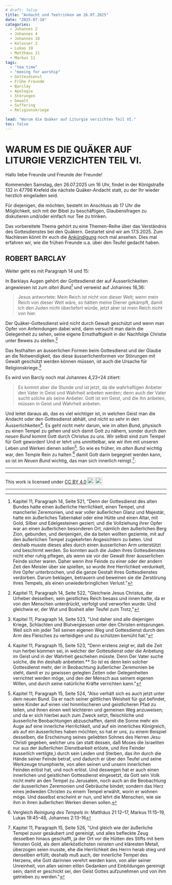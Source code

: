 ```yaml
---
# draft: false
title: "Andacht und Teetrinken am 26.07.2025"
date: "2025-07-18"
categories:
  - Johannes 2
  - Johannes 4
  - Johannes 18
  - Kolosser 2
  - Lukas 19
  - Matthäus 21
  - Markus 11
tags:
  - "tea time"
  - "meeing for worship"
  - Gottesdienst
  - Frühe Freunde
  - Barclay
  - Apologie
  - Störungen
  - Gewalt
  - Suffering
  - Religionskriege

lead: "Warum die Quäker auf Liturgie verzichten Teil VI."
toc: false
---
```


# WARUM ES DIE QUÄKER AUF LITURGIE VERZICHTEN TEIL VI.

Hallo liebe Freunde und Freunde der Freunde!

Kommenden Samstag, den 26.07.2025 um 16 Uhr, findet in der Königstraße 132 in 47798 Krefeld die nächste Quäker-Andacht statt, zu der Ihr wieder herzlich eingeladen seid.

Für diejenigen, die möchten, besteht im Anschluss ab 17 Uhr die Möglichkeit, sich mit der Bibel zu beschäftigen, Glaubensfragen zu diskutieren und/oder einfach nur Tee zu trinken.

Das vorbereitete Thema gehört zu eine Themen-Reihe über das Verständnis des Gottesdienstes bei den Quäkern. Gestartet sind wir am 17.5.2025. Zum Nachlesen könnt ihr euch die [Ankündigung](https://quaker-kr.de/post/2025/05-03-gottesdiest/) noch mal ansehen. Dies mal erfahren wir, wie die frühen Freunde u.a. über den Teufel gedacht haben.

## ROBERT BARCLAY

Weiter geht es mit Paragraph 14 und 15:

In Barklays Augen gehört der Gottesdienst der auf Äusserlichkeiten angewiesen ist zum _alten Bund_[^foot-001] und verweist auf Johannes 18,36:

> Jesus antwortete: Mein Reich ist nicht von dieser Welt; wenn mein Reich von dieser Welt wäre, so hätten meine Diener gekämpft, damit ich den Juden nicht überliefert würde, jetzt aber ist mein Reich nicht von hier.

Der Quäker-Gottesdienst wird nicht durch Gewalt geschützt und wenn man Opfer von Anfeindungen dabei wird, dann versucht man darin die Gelegenheit zu sehen, seine eigene Ernsthaftigkeit in der Nachfolge Christie unter Beweis zu stellen.[^foot-002]

Das festhalten an äusserlichen Formen beim Gottesdienst und der Glaube an die Notwendigkeit, das diese äusserlichenformen vor Störungen mit Gewalt geschützt werden können müssen, ist auch die Ursache für Religionskriege.[^foot-003]

Es wird von Barcly noch mal Johannes 4,23+24 zitiert:

> Es kommt aber die Stunde und ist jetzt, da die wahrhaftigen Anbeter den Vater in Geist und Wahrheit anbeten werden; denn auch der Vater sucht solche als seine Anbeter. Gott ist ein Geist, und die ihn anbeten, müssen in Geist und Wahrheit anbeten.

Und leitet daraus ab, das es viel wichtiger ist, in welchen Geist man die Andacht oder den Gottesdienst abhält, und nicht so sehr in den Äusserlichkeiten[^foot-004]. Es geht nicht mehr darum, wie im _alten Bund_, physisch zu einen Tempel zu gehen und sich damit Gott zu nähern, sonder durch den _neuen Bund_ kommt Gott durch Christus zu uns. Wir selbst sind zum Tempel für Gott geworden! Und er lehrt uns unmittelbar, wie wir ihm mit unseren Leben und Werken dienen sollen[^foot-005]. So wie es früher, im _alten Bund_ wichtig war, den Temple Rein zu halten [^foot-006] damit Gott darin begegnet werden kann, so ist im _Neuen Bund_ wichtig, das man sich innerlich reinigt.[^foot-007]:

---

[^foot-001]:
    Kapitel 11, Paragraph 14, Seite 521, "Denn der Gottesdienst des alten Bundes hatte einen
    äußerliche Herrlichkeit, einen Tempel, und mancherlei
    Zeremonien, und war voller äußerlichen Glanz
    und Majestär, hatte ein äußerliches Tabernakel oder
    eine Hütte und einen Altar, mit Gold, Silber und
    Edelgesteinen geziert; und die Vollziehung ihrer
    Opfer war an einen äußerlichen besonderen Ort, nämlich
    den äußerlichen Berg Zion, gebunden, und denjenigen,
    die da beten wollten geziemte, mit auf den
    äußerlichen Tempel zugekehrten Angesichtern zu beten.
    Und deshalb musste dieses alles durch einen äusserlichen
    Arm unterstützt und beschirmt werden. So
    konnten auch die Juden ihres Gottesdienstes nicht eher
    ruhig pflegen, als wenn sie vor der Gewalt ihrer
    äusserlichen Feinde sicher waren. Daher wenn ihre
    Feinde zu einer oder der andern Zeit den Meister über
    sie spielten, so wurde ihre Herrlichkeit verdunkelt,
    ihre Opfer unterbrochen, und die ganze Gestalt ihres
    Gottesdienstes verdorben. Darum beklagen, betrauern
    und beweinen sie die Zerstörung ihres Tempels,
    als einen unwiederbringlichen Verlust."

[^foot-002]:
    Kapitel 11, Paragraph 14, Seite 522, "Gleichwie Jesus Christus, der Urheber
    desselben, sein geistliches Reich besass und innen
    hatte, da er von den Menschen unterdrückt, verfolgt
    und verworfen wurde[^foot11-14-02]: Und gleichwie er, der Wut
    und Bosheit aller Teufel zum Trotz,"

[^foot11-14-02]:
    Kolosser 2,15 "[..] er hat die Gewalten und die Mächte
    völlig entwaffnet und sie öffentlich zur Schau gestellt.
    In ihm hat er den Triumph über sie gehalten."

[^foot-003]:
    Kapitel 11, Paragraph 14, Seite 523, "Und daher sind alle diejenigen
    Kriege, Schlachten und Blutvergiessen
    unter den Christen entsprungen. Weil sich ein jeder
    Teil seinen eigenen Weg und Gottesdienst durch
    den Arm des Fleisches zu verteidigen und zu schützen
    bemüht hat."

[^foot-004]:
    Kapitel 11, Paragraph 15, Seite 523, "Denn erstens
    zeigt er, daß die Zeit nun herbei kommen sei, in
    welcher der Gottesdienst oder die Anbetung im
    Geist und in der Wahrheit geschehen müsste. Denn
    Der Vater suche solche, die ihn deshalb anbeteten.\*\*
    So ist es denn kein solcher Gottesdienst mehr, der in
    Beobachtung äußerlicher Zeremonien be steht, damit
    er zu gewissen gelegten Zeiten oder Gelegenheiten
    verrichtet werden möge, und den der Mensch aus seinem
    eigenen Willen, und durch seine natürliche Kräfte
    verrichten kann."

[^foot-005]:
    Kapitel 11, Paragraph 15, Seite 524, "Also verhält
    sich es auch jetzt unter dem neuen Bund.
    Da er nach seiner göttlichen Weisheit für gut befindet,
    seine Kinder auf einen viel himmlischeren und
    geistlicheren Pfad zu teilen, und ihnen einen weit leichteren
    und gemeinen Weg anzuweisen; und da er sich
    hierbei auch zum Zweck setzt, fleischliche und äusserliche
    Beobachtungen abzuschaffen, damit die Sonne
    mehr ein Auge auf eine innerliche Herrlichkeit, und
    auf ein innerliches Königreich, als auf ein äusserliches
    haben möchten; so hat er uns, zu einem Beispiel
    desselben, die Erscheinung seines geliebten Sohnes
    des Herren Jesu Christi gegeben, welcher uns
    (an statt dessen, daß Moses die Israeliten nur aus
    der äußerlichen Dienstbarkeit erlöste, und ihre Feinder
    äusserlich vertilgte,) durch sein Leiden und Sterben,
    das ihn durch die Hände seiner Feinde betraf,
    und dadurch er über den Teufel und seine Werkzeuge
    triumphierte, von allen seinen und unsern innerlichen
    Feinden erlöst hat, und noch erlöst. Und
    deswegen hat er auch einen innerlichen und geistlichen
    Gottesdienst eingesetzt, da Gott sein Volk
    nicht mehr an den Tempel zu Jerusalem, noch auch
    an die Beobachtung der äusserlichen Zeremonien und
    Gebräuche bindet; sondern das Herz eines jedweden
    Christen zu einem Tempel erwählt, worin
    er wohnen möge. Und daselbst erscheint er nun, und
    lehrt die Menschen, wie sie ihm in ihren äußerlichen
    Werken dienen sollen.

[^foot-006]:
    Vergleich _Reinigung des Tempels_ in:
    Matthäus 21:12–17, Markus 11:15–19, Lukas 19:45–48, Johannes 2:13–16

[^foot-007]:
    Kapitel 11, Paragraph 15, Seite 526, "Und gleich wie der äußerliche Tempel zuvor gesäubert
    und gereinigt, und alles befleckte Zeug desselben hinaus
    geschafft, ja der Ort vor die Hütten des Stifts
    mit bem feinsten Gold, als dem allerköstlichsten reinsten
    und kläresten Metall, überzogen seien musste, ehe
    die Herrlichkeit des Herrn herab stieg und denselben
    erfüllt; deshalb muß auch, der innerliche Tempel des
    Herzens, ehe Gott darinnen verehrt werden kann,
    von aller seiner Unreinheit, von allen seinen eitlen
    Gedanken und Einbildungen gereinigt sein, damit
    er geschickt sei, den Geist Gottes aufzunehmen und
    von ihm getrieben zu werden."

---

<p xmlns:cc="http://creativecommons.org/ns#" >This work is licensed under <a href="https://creativecommons.org/licenses/by/4.0/?ref=chooser-v1" target="\_blank" rel="license noopener noreferrer" style="display:inline-block;">CC BY 4.0<img style="height:22px!important;margin-left:3px;vertical-align:text-bottom;" src="https://mirrors.creativecommons.org/presskit/icons/cc.svg?ref=chooser-v1" alt=""><img style="height:22px!important;margin-left:3px;vertical-align:text-bottom;" src="https://mirrors.creativecommons.org/presskit/icons/by.svg?ref=chooser-v1" alt=""></a></p>

---
